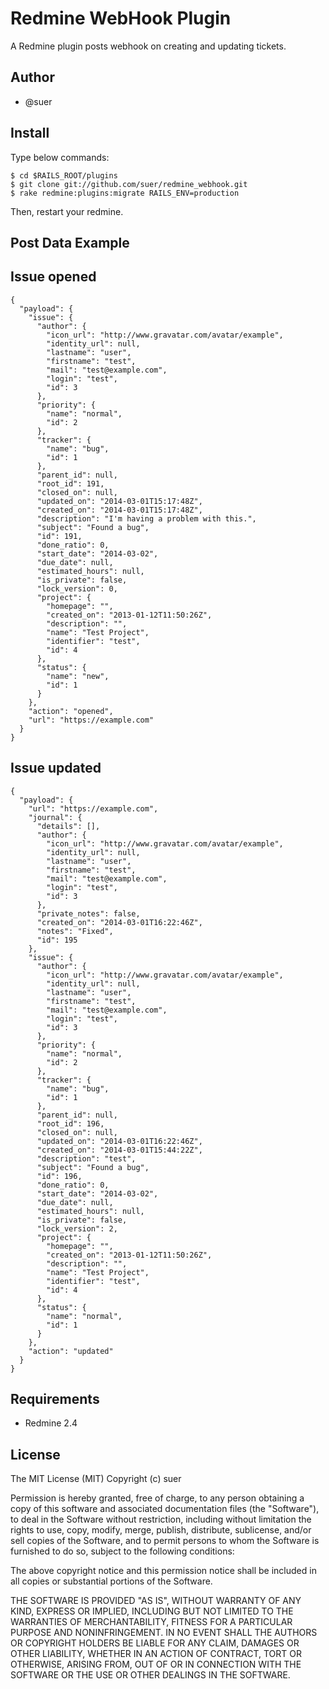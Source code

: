 Redmine WebHook Plugin
======================

A Redmine plugin posts webhook on creating and updating tickets.

Author
------------------------------
* @suer

Install
------------------------------
Type below commands:

    $ cd $RAILS_ROOT/plugins
    $ git clone git://github.com/suer/redmine_webhook.git
    $ rake redmine:plugins:migrate RAILS_ENV=production

Then, restart your redmine.

Post Data Example
------------------------------

## Issue opened

    {
      "payload": {
        "issue": {
          "author": {
            "icon_url": "http://www.gravatar.com/avatar/example",
            "identity_url": null,
            "lastname": "user",
            "firstname": "test",
            "mail": "test@example.com",
            "login": "test",
            "id": 3
          },
          "priority": {
            "name": "normal",
            "id": 2
          },
          "tracker": {
            "name": "bug",
            "id": 1
          },
          "parent_id": null,
          "root_id": 191,
          "closed_on": null,
          "updated_on": "2014-03-01T15:17:48Z",
          "created_on": "2014-03-01T15:17:48Z",
          "description": "I'm having a problem with this.",
          "subject": "Found a bug",
          "id": 191,
          "done_ratio": 0,
          "start_date": "2014-03-02",
          "due_date": null,
          "estimated_hours": null,
          "is_private": false,
          "lock_version": 0,
          "project": {
            "homepage": "",
            "created_on": "2013-01-12T11:50:26Z",
            "description": "",
            "name": "Test Project",
            "identifier": "test",
            "id": 4
          },
          "status": {
            "name": "new",
            "id": 1
          }
        },
        "action": "opened",
        "url": "https://example.com"
      }
    }

## Issue updated

    {
      "payload": {
        "url": "https://example.com",
        "journal": {
          "details": [],
          "author": {
            "icon_url": "http://www.gravatar.com/avatar/example",
            "identity_url": null,
            "lastname": "user",
            "firstname": "test",
            "mail": "test@example.com",
            "login": "test",
            "id": 3
          },
          "private_notes": false,
          "created_on": "2014-03-01T16:22:46Z",
          "notes": "Fixed",
          "id": 195
        },
        "issue": {
          "author": {
            "icon_url": "http://www.gravatar.com/avatar/example",
            "identity_url": null,
            "lastname": "user",
            "firstname": "test",
            "mail": "test@example.com",
            "login": "test",
            "id": 3
          },
          "priority": {
            "name": "normal",
            "id": 2
          },
          "tracker": {
            "name": "bug",
            "id": 1
          },
          "parent_id": null,
          "root_id": 196,
          "closed_on": null,
          "updated_on": "2014-03-01T16:22:46Z",
          "created_on": "2014-03-01T15:44:22Z",
          "description": "test",
          "subject": "Found a bug",
          "id": 196,
          "done_ratio": 0,
          "start_date": "2014-03-02",
          "due_date": null,
          "estimated_hours": null,
          "is_private": false,
          "lock_version": 2,
          "project": {
            "homepage": "",
            "created_on": "2013-01-12T11:50:26Z",
            "description": "",
            "name": "Test Project",
            "identifier": "test",
            "id": 4
          },
          "status": {
            "name": "normal",
            "id": 1
          }
        },
        "action": "updated"
      }
    }

Requirements
------------------------------
* Redmine 2.4

License
------------------------------
The MIT License (MIT)
Copyright (c) suer

Permission is hereby granted, free of charge, to any person obtaining a copy of this software and associated documentation files (the "Software"), to deal in the Software without restriction, including without limitation the rights to use, copy, modify, merge, publish, distribute, sublicense, and/or sell copies of the Software, and to permit persons to whom the Software is furnished to do so, subject to the following conditions:

The above copyright notice and this permission notice shall be included in all copies or substantial portions of the Software.

THE SOFTWARE IS PROVIDED "AS IS", WITHOUT WARRANTY OF ANY KIND, EXPRESS OR IMPLIED, INCLUDING BUT NOT LIMITED TO THE WARRANTIES OF MERCHANTABILITY, FITNESS FOR A PARTICULAR PURPOSE AND NONINFRINGEMENT. IN NO EVENT SHALL THE AUTHORS OR COPYRIGHT HOLDERS BE LIABLE FOR ANY CLAIM, DAMAGES OR OTHER LIABILITY, WHETHER IN AN ACTION OF CONTRACT, TORT OR OTHERWISE, ARISING FROM, OUT OF OR IN CONNECTION WITH THE SOFTWARE OR THE USE OR OTHER DEALINGS IN THE SOFTWARE.
